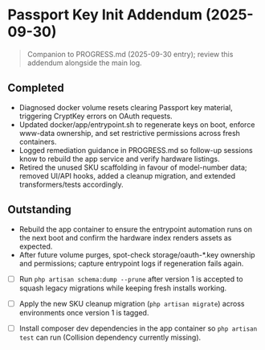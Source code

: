 # Passport Key Init Addendum (2025-09-30)
> Companion to PROGRESS.md (2025-09-30 entry); review this addendum alongside the main log.

## Completed
- Diagnosed docker volume resets clearing Passport key material, triggering CryptKey errors on OAuth requests.
- Updated docker/app/entrypoint.sh to regenerate keys on boot, enforce www-data ownership, and set restrictive permissions across fresh containers.
- Logged remediation guidance in PROGRESS.md so follow-up sessions know to rebuild the app service and verify hardware listings.
- Retired the unused SKU scaffolding in favour of model-number data; removed UI/API hooks, added a cleanup migration, and extended transformers/tests accordingly.

## Outstanding
- Rebuild the app container to ensure the entrypoint automation runs on the next boot and confirm the hardware index renders assets as expected.
- After future volume purges, spot-check storage/oauth-*.key ownership and permissions; capture entrypoint logs if regeneration fails again.
- [ ] Run `php artisan schema:dump --prune` after version 1 is accepted to squash legacy migrations while keeping fresh installs working.
- [ ] Apply the new SKU cleanup migration (`php artisan migrate`) across environments once version 1 is tagged.
- [ ] Install composer dev dependencies in the app container so `php artisan test` can run (Collision dependency currently missing).

